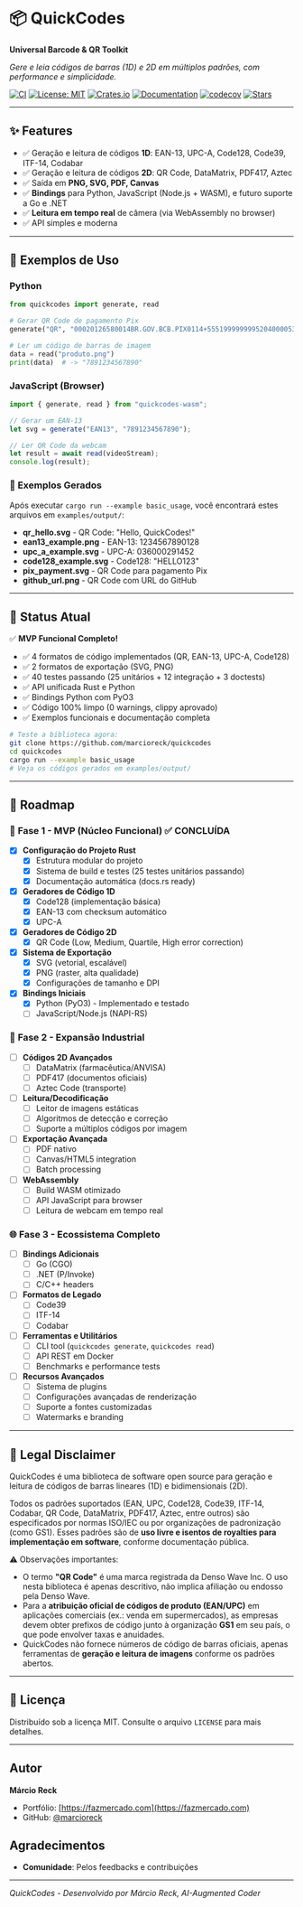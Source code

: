 # 📦 QuickCodes

**Universal Barcode & QR Toolkit**

*Gere e leia códigos de barras (1D) e 2D em múltiplos padrões, com performance e simplicidade.*

[![CI](https://github.com/marcioreck/quickcodes/actions/workflows/ci.yml/badge.svg)](https://github.com/marcioreck/quickcodes/actions/workflows/ci.yml)
[![License: MIT](https://img.shields.io/badge/License-MIT-green.svg)](LICENSE.md)
[![Crates.io](https://img.shields.io/crates/v/quickcodes.svg)](https://crates.io/crates/quickcodes)
[![Documentation](https://docs.rs/quickcodes/badge.svg)](https://docs.rs/quickcodes)
[![codecov](https://codecov.io/gh/marcioreck/quickcodes/branch/main/graph/badge.svg)](https://codecov.io/gh/marcioreck/quickcodes)
[![Stars](https://img.shields.io/github/stars/marcioreck/quickcodes?style=social)](https://github.com/marcioreck/quickcodes)

---

## ✨ Features

* ✅ Geração e leitura de códigos **1D**: EAN-13, UPC-A, Code128, Code39, ITF-14, Codabar
* ✅ Geração e leitura de códigos **2D**: QR Code, DataMatrix, PDF417, Aztec
* ✅ Saída em **PNG, SVG, PDF, Canvas**
* ✅ **Bindings** para Python, JavaScript (Node.js + WASM), e futuro suporte a Go e .NET
* ✅ **Leitura em tempo real** de câmera (via WebAssembly no browser)
* ✅ API simples e moderna

---

## 🚀 Exemplos de Uso

### Python

```python
from quickcodes import generate, read

# Gerar QR Code de pagamento Pix
generate("QR", "00020126580014BR.GOV.BCB.PIX0114+5551999999995204000053039865405100.005802BR5920Padaria Exemplo6009SAO PAULO62070503***6304ABCD", output="pix.svg")

# Ler um código de barras de imagem
data = read("produto.png")
print(data)  # -> "7891234567890"
```

### JavaScript (Browser)

```javascript
import { generate, read } from "quickcodes-wasm";

// Gerar um EAN-13
let svg = generate("EAN13", "7891234567890");

// Ler QR Code da webcam
let result = await read(videoStream);
console.log(result);
```

### 📸 Exemplos Gerados

Após executar `cargo run --example basic_usage`, você encontrará estes arquivos em `examples/output/`:

- **qr_hello.svg** - QR Code: "Hello, QuickCodes!"
- **ean13_example.png** - EAN-13: 1234567890128
- **upc_a_example.svg** - UPC-A: 036000291452  
- **code128_example.svg** - Code128: "HELLO123"
- **pix_payment.svg** - QR Code para pagamento Pix
- **github_url.png** - QR Code com URL do GitHub

---

## 🎯 Status Atual

✅ **MVP Funcional Completo!**

- ✅ 4 formatos de código implementados (QR, EAN-13, UPC-A, Code128)
- ✅ 2 formatos de exportação (SVG, PNG)
- ✅ 40 testes passando (25 unitários + 12 integração + 3 doctests)
- ✅ API unificada Rust e Python
- ✅ Bindings Python com PyO3
- ✅ Código 100% limpo (0 warnings, clippy aprovado)
- ✅ Exemplos funcionais e documentação completa

```bash
# Teste a biblioteca agora:
git clone https://github.com/marcioreck/quickcodes
cd quickcodes
cargo run --example basic_usage
# Veja os códigos gerados em examples/output/
```

---

## 📌 Roadmap

### 🚀 **Fase 1 - MVP (Núcleo Funcional)** ✅ CONCLUÍDA
* [x] **Configuração do Projeto Rust**
  * [x] Estrutura modular do projeto
  * [x] Sistema de build e testes (25 testes unitários passando)
  * [x] Documentação automática (docs.rs ready)
* [x] **Geradores de Código 1D**
  * [x] Code128 (implementação básica)
  * [x] EAN-13 com checksum automático
  * [x] UPC-A
* [x] **Geradores de Código 2D**
  * [x] QR Code (Low, Medium, Quartile, High error correction)
* [x] **Sistema de Exportação**
  * [x] SVG (vetorial, escalável)
  * [x] PNG (raster, alta qualidade)
  * [x] Configurações de tamanho e DPI
* [x] **Bindings Iniciais**
  * [x] Python (PyO3) - Implementado e testado
  * [ ] JavaScript/Node.js (NAPI-RS)

### 🔧 **Fase 2 - Expansão Industrial**
* [ ] **Códigos 2D Avançados**
  * [ ] DataMatrix (farmacêutica/ANVISA)
  * [ ] PDF417 (documentos oficiais)
  * [ ] Aztec Code (transporte)
* [ ] **Leitura/Decodificação**
  * [ ] Leitor de imagens estáticas
  * [ ] Algoritmos de detecção e correção
  * [ ] Suporte a múltiplos códigos por imagem
* [ ] **Exportação Avançada**
  * [ ] PDF nativo
  * [ ] Canvas/HTML5 integration
  * [ ] Batch processing
* [ ] **WebAssembly**
  * [ ] Build WASM otimizado
  * [ ] API JavaScript para browser
  * [ ] Leitura de webcam em tempo real

### 🌐 **Fase 3 - Ecossistema Completo**
* [ ] **Bindings Adicionais**
  * [ ] Go (CGO)
  * [ ] .NET (P/Invoke)
  * [ ] C/C++ headers
* [ ] **Formatos de Legado**
  * [ ] Code39
  * [ ] ITF-14
  * [ ] Codabar
* [ ] **Ferramentas e Utilitários**
  * [ ] CLI tool (`quickcodes generate`, `quickcodes read`)
  * [ ] API REST em Docker
  * [ ] Benchmarks e performance tests
* [ ] **Recursos Avançados**
  * [ ] Sistema de plugins
  * [ ] Configurações avançadas de renderização
  * [ ] Suporte a fontes customizadas
  * [ ] Watermarks e branding

---

## 📜 Legal Disclaimer

QuickCodes é uma biblioteca de software open source para geração e leitura de códigos de barras lineares (1D) e bidimensionais (2D).

Todos os padrões suportados (EAN, UPC, Code128, Code39, ITF-14, Codabar, QR Code, DataMatrix, PDF417, Aztec, entre outros) são especificados por normas ISO/IEC ou por organizações de padronização (como GS1). Esses padrões são de **uso livre e isentos de royalties para implementação em software**, conforme documentação pública.

⚠️ Observações importantes:

* O termo **"QR Code"** é uma marca registrada da Denso Wave Inc. O uso nesta biblioteca é apenas descritivo, não implica afiliação ou endosso pela Denso Wave.
* Para a **atribuição oficial de códigos de produto (EAN/UPC)** em aplicações comerciais (ex.: venda em supermercados), as empresas devem obter prefixos de código junto à organização **GS1** em seu país, o que pode envolver taxas e anuidades.
* QuickCodes não fornece números de código de barras oficiais, apenas ferramentas de **geração e leitura de imagens** conforme os padrões abertos.

---

## 📄 Licença

Distribuído sob a licença MIT. Consulte o arquivo `LICENSE` para mais detalhes.

---

## Autor

**Márcio Reck**
- Portfólio: [https://fazmercado.com](https://fazmercado.com)
- GitHub: [@marcioreck](https://github.com/marcioreck)

## Agradecimentos

- **Comunidade**: Pelos feedbacks e contribuições

---

*QuickCodes - Desenvolvido por Márcio Reck, AI-Augmented Coder*